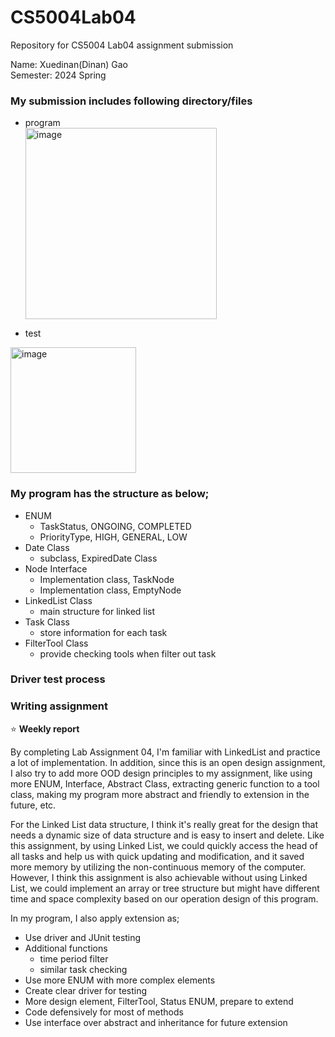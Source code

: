 # CS5004Lab04
Repository for CS5004 Lab04 assignment submission

Name: Xuedinan(Dinan) Gao\
Semester: 2024 Spring

### My submission includes following directory/files

- program\
  <img width="306" alt="image" src="https://github.com/Xuedinan/CS5004Lab04/assets/144306521/dcceee04-1dd9-4b2a-97fe-d7f8dd0f5417">


- test
<img width="201" alt="image" src="https://github.com/Xuedinan/CS5004Lab04/assets/144306521/df7e7036-f73a-4995-8820-6a5527b6d1fa">


### My program has the structure as below;

- ENUM
	- TaskStatus, ONGOING, COMPLETED
	- PriorityType, HIGH, GENERAL, LOW
- Date Class
	- subclass, ExpiredDate Class
- Node Interface
	- Implementation class, TaskNode
	- Implementation class, EmptyNode
- LinkedList Class
	- main structure for linked list
- Task Class
	- store information for each task
- FilterTool Class
	- provide checking tools when filter out task
 
### Driver test process

### Writing assignment

:star:  **Weekly report**

By completing Lab Assignment 04, I'm familiar with LinkedList and practice a lot of implementation. In addition, since this is an open design assignment, I also try to add more OOD design principles to my assignment, like using more ENUM, Interface, Abstract Class, extracting generic function to a tool class, making my program more abstract and friendly to extension in the future, etc.

For the Linked List data structure, I think it's really great for the design that needs a dynamic size of data structure and is easy to insert and delete. Like this assignment, by using Linked List, we could quickly access the head of all tasks and help us with quick updating and modification, and it saved more memory by utilizing the non-continuous memory of the computer. However, I think this assignment is also achievable without using Linked List, we could implement an array or tree structure but might have different time and space complexity based on our operation design of this program.

In my program, I also apply extension as;
- Use driver and JUnit testing
- Additional functions
	- time period filter 
	- similar task checking
- Use more ENUM with more complex elements
- Create clear driver for testing
- More design element, FilterTool, Status ENUM, prepare to extend
- Code defensively for most of methods
- Use interface over abstract and inheritance for future extension 

